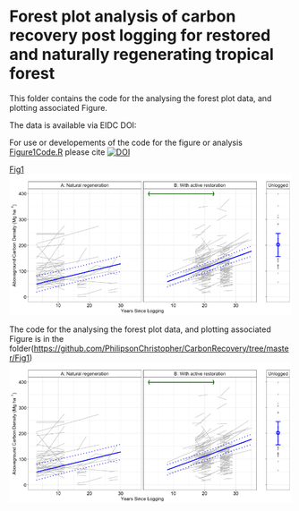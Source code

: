 # Forest plot analysis of carbon recovery post logging for restored and naturally regenerating tropical forest

This folder contains the code for the analysing the forest plot data, and plotting associated Figure.

The data is available via EIDC DOI:

For use or developements of the code for the figure or analysis 
[Figure1Code.R](https://raw.githubusercontent.com/PhilipsonChristopher/CarbonRecovery/master/Fig1/Figure1Code.R) please cite [![DOI](https://zenodo.org/badge/266838510.svg)](https://zenodo.org/badge/latestdoi/266838510)

[Fig1](https://github.com/PhilipsonChristopher/CarbonRecovery/tree/master/Fig1)
![Fig 1](https://raw.githubusercontent.com/PhilipsonChristopher/CarbonRecovery/master/Fig1/Fig1.tiff)



The code for the analysing the forest plot data, and plotting associated Figure is in the folder(https://github.com/PhilipsonChristopher/CarbonRecovery/tree/master/Fig1)
![Fig 1](https://raw.githubusercontent.com/PhilipsonChristopher/CarbonRecovery/master/Fig1/Fig1.tiff)




